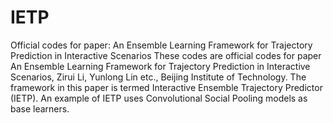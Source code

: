 # IETP
Official codes for paper: An Ensemble Learning Framework for Trajectory Prediction in Interactive Scenarios
These codes are official codes for paper An Ensemble Learning Framework for Trajectory Prediction in Interactive Scenarios, Zirui Li, Yunlong Lin etc., Beijing Institute of Technology. The framework in this paper is termed Interactive Ensemble Trajectory Predictor (IETP).
An example of IETP uses Convolutional Social Pooling models as base learners.
